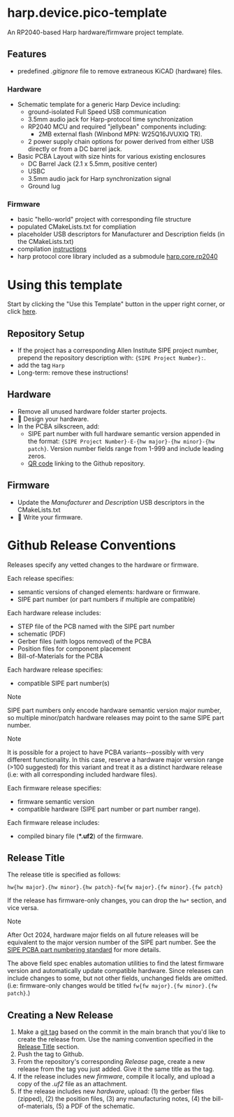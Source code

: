 # harp.device.pico-template

An RP2040-based Harp hardware/firmware project template.

## Features
* predefined *.gitignore* file to remove extraneous KiCAD (hardware) files.
### Hardware
* Schematic template for a generic Harp Device including:
  * ground-isolated Full Speed USB communication
  * 3.5mm audio jack for Harp-protocol time synchronization
  * RP2040 MCU and required "jellybean" components including:
    * 2MB external flash (Winbond MPN: W25Q16JVUXIQ TR).
  * 2 power supply chain options for power derived from either USB directly or from a DC barrel jack.
* Basic PCBA Layout with size hints for various existing enclosures
  * DC Barrel Jack (2.1 x 5.5mm, positive center)
  * USBC
  * 3.5mm audio jack for Harp synchronization signal
  * Ground lug
### Firmware
* basic "hello-world" project with corresponding file structure
* populated CMakeLists.txt for compliation
* placeholder USB descriptors for Manufacturer and Description fields (in the CMakeLists.txt)
* compilation [instructions](./firmware/README.md)
* harp protocol core library included as a submodule [harp.core.rp2040](https://github.com/AllenNeuralDynamics/harp.core.rp2040)

# Using this template
Start by clicking the "Use this Template" button in the upper right corner, or click [here](https://github.com/new?template_name=harp.device.pico-template&template_owner=AllenNeuralDynamics).
## Repository Setup
* If the project has a corresponding Allen Institute SIPE project number, prepend the repository description with: `{SIPE Project Number}:`.
* add the tag `Harp`
* Long-term: remove these instructions!

## Hardware
* Remove all unused hardware folder starter projects.
* 🔧 Design your hardware.
* In the PCBA silkscreen, add:
  * SIPE part number with full hardware semantic version appended in the format: `{SIPE Project Number}-E-{hw major}-{hw minor}-{hw patch}`. Version number fields range from 1-999 and include leading zeros.
  * [QR code](https://www.the-qrcode-generator.com/) linking to the Github repository.

## Firmware
* Update the *Manufacturer* and *Description* USB descriptors in the CMakeLists.txt
* 📝 Write your firmware.

# Github Release Conventions
Releases specify any vetted changes to the hardware or firmware.

Each release specifies:
* semantic versions of changed elements: hardware or firmware.
* SIPE part number (or part numbers if multiple are compatible)

Each hardware release includes:
* STEP file of the PCB named with the SIPE part number
* schematic (PDF)
* Gerber files (with logos removed) of the PCBA
* Position files for component placement
* Bill-of-Materials for the PCBA

Each hardware release specifies:
* compatible SIPE part number(s)

> [!NOTE]
> SIPE part numbers only encode hardware semantic version major number, so multiple minor/patch hardware releases may point to the same SIPE part number.

> [!NOTE]
> It is possible for a project to have PCBA variants--possibly with very different functionality. In this case, reserve a hardware major version range (>100 suggested) for this variant and treat it as a distinct hardware release (i.e: with all corresponding included hardware files).


Each firmware release specifies:
* firmware semantic version
* compatible hardware (SIPE part number or part number range).

Each firmware release includes:
* compiled binary file (**\*.uf2**) of the firmware.

## Release Title
The release title is specified as follows:

`hw{hw major}.{hw minor}.{hw patch}-fw{fw major}.{fw minor}.{fw patch}`

If the release has firmware-only changes, you can drop the `hw*` section, and vice versa.

> [!NOTE]
> After Oct 2024, hardware major fields on all future releases will be equivalent to the major version number of the SIPE part number. See the [SIPE PCBA part numbering standard](https://alleninstitute.sharepoint.com/:w:/s/Instrumentation/EYsRN8q4jHJDmG5DNf-gaM0Bq418YMXollFxtB9d_NZ6pg?e=joLAvU) for more details.

The above field spec enables automation utilities to find the latest firmware version and automatically update compatible hardware. Since releases can include changes to some, but not other fields, unchanged fields are omitted. (i.e: firmware-only changes would be titled `fw{fw major}.{fw minor}.{fw patch}`.)

## Creating a New Release
1. Make a [git tag](https://git-scm.com/book/en/v2/Git-Basics-Tagging) based on the commit in the main branch that you'd like to create the release from. Use the naming convention specified in the [Release Title](#release-title) section.
2. Push the tag to Github.
3. From the repository's corresponding *Release* page, create a new release from the tag you just added. Give it the same title as the tag.
4. If the release includes new _firmware_, compile it locally, and upload a copy of the *.uf2* file as an attachment.
5. If the release includes new _hardware_, upload: (1) the gerber files (zipped), (2) the position files, (3) any manufacturing notes, (4) the bill-of-materials, (5) a PDF of the schematic.
